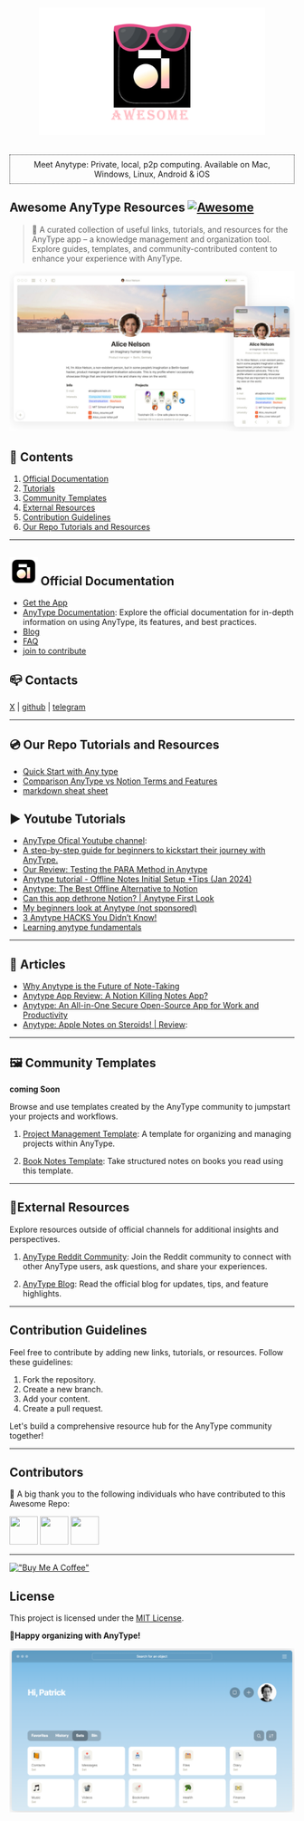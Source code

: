 <p align="center">
  <br>
  <img width="400" src="./resources/anytype-logo.png" alt="logo of vue-awesome repository">
  <br>
  <br>
<p style="text-align:center; border:1px dotted #333; padding:0.5rem">Meet Anytype: Private, local, p2p computing. Available on Mac, Windows, Linux, Android & iOS</p>
</p>



## Awesome AnyType Resources [![Awesome](https://cdn.rawgit.com/sindresorhus/awesome/d7305f38d29fed78fa85652e3a63e154dd8e8829/media/badge.svg)](https://github.com/amjarino)


> 🎉 A curated collection of useful links, tutorials, and resources for the AnyType app – a knowledge management and organization tool. Explore guides, templates, and community-contributed content to enhance your experience with AnyType.

![logo](resources/temp-2.jpeg "AnyType Template")

## 🧾 Contents

1. [Official Documentation](#📝official-documentation)
2. [Tutorials](#▶-youtube-tutorials)
3. [Community Templates](#🖼-community-templates)
4. [External Resources](#🔗external-resources)
5. [Contribution Guidelines](#contribution-guidelines)
6. [Our Repo Tutorials and Resources](#💿-our-repo-tutorials-and-resources)

---

## [<img src="resources/anytype-logo.webp" width="50" height="50">]() Official Documentation

- [Get the App](https://download.anytype.io/)
- [AnyType Documentation](https://docs.anytype.io/): Explore the official documentation for in-depth information on using AnyType, its features, and best practices.
- [Blog](https://blog.anytype.io/)
- [FAQ](https://anytype.io/faq)
- [join to contribute](https://anytype.io/contributors)

## 📪 Contacts

 [X](https://twitter.com/AnytypeLabs) |  [github](https://github.com/anyproto) |  [telegram](https://t.me/anytype)

---

## 💿 Our Repo Tutorials and Resources

* [Quick Start with Any type](Tutorial/Quck%20Start.md)
* [Comparison AnyType vs Notion Terms and Features](Tutorial/anytype-vs-notion-terms.md)
* [markdown sheat sheet](Tutorial/markdown-sheat-sheet.md)

## ▶ Youtube Tutorials

* [AnyType Ofical Youtube channel](https://www.youtube.com/@Anytype/videos): 
* [A step-by-step guide for beginners to kickstart their journey with AnyType.](https://www.youtube.com/@pianomacpower)
* [Our Review: Testing the PARA Method in Anytype](https://youtu.be/rgBS46Scw4Q?si=x2O78MTWyLh78epj)
* [Anytype tutorial - Offline Notes Initial Setup +Tips (Jan 2024)](https://youtu.be/Ts4PyVZ1R7o?si=Q0UhWjhmRX-Wmdxi)
* [Anytype: The Best Offline Alternative to Notion](https://youtu.be/pIWsKwEqG00?si=VmJh_ZXVbSa0L2LN)
* [Can this app dethrone Notion? | Anytype First Look](https://youtu.be/xOGjnjL1SLU?si=Kh6QCcFAzSFYvADf)
* [My beginners look at Anytype (not sponsored)](https://youtu.be/OZsLRcdjOlA?si=hVQoiLqntCk7yGN4)
* [3 Anytype HACKS You Didn’t Know!](https://youtu.be/Ru5iT8d1aeI?si=PYw6jVffgxasLnkm)
* [Learning anytype fundamentals](https://youtu.be/-dgOxSBpmfI?si=jtGbw02sEXSFajeR)

---

## 📄 Articles  

* [Why Anytype is the Future of Note-Taking](https://medium.com/predict/why-anytype-is-the-future-of-note-taking-b75a98688192)
* [Anytype App Review: A Notion Killing Notes App?](https://toolfinder.co/tools/anytype)
* [Anytype: An All-in-One Secure Open-Source App for Work and Productivity](https://news.itsfoss.com/anytype-open-beta/)
* [Anytype: Apple Notes on Steroids! | Review](https://shuomi.medium.com/anytype-apple-notes-on-steroids-review-4a7d3b654dbb): 



---

## 🖼 Community Templates

 **coming Soon**

Browse and use templates created by the AnyType community to jumpstart your projects and workflows.

1. [Project Management Template](./templates/project-management.md): A template for organizing and managing projects within AnyType.

2. [Book Notes Template](./templates/book-notes.md): Take structured notes on books you read using this template.

---

## 🔗External Resources

Explore resources outside of official channels for additional insights and perspectives.

1. [AnyType Reddit Community](https://www.reddit.com/r/AnyType/): Join the Reddit community to connect with other AnyType users, ask questions, and share your experiences.

2. [AnyType Blog](https://blog.anytype.io/): Read the official blog for updates, tips, and feature highlights.

---

## Contribution Guidelines

Feel free to contribute by adding new links, tutorials, or resources. Follow these guidelines:

1. Fork the repository.
2. Create a new branch.
3. Add your content.
4. Create a pull request.

Let's build a comprehensive resource hub for the AnyType community together!

---

## Contributors

👏 A big thank you to the following individuals who have contributed to this Awesome Repo:

[<img src="https://avatars.githubusercontent.com/u/31408563?v=4" width="50" height="50">](https://github.com/amjarino)
[<img src="https://github.com/janesmith.png" width="50" height="50">](https://github.com/janesmith)
[<img src="https://github.com/alexjohnson.png" width="50" height="50">](https://github.com/alexjohnson)

---
[!["Buy Me A Coffee"](https://www.buymeacoffee.com/assets/img/custom_images/orange_img.png)](https://www.buymeacoffee.com/amjarino)


## License

This project is licensed under the [MIT License](LICENSE).


**🤩Happy organizing with AnyType!**



![logo](resources/temp-1.png "Template Example")
